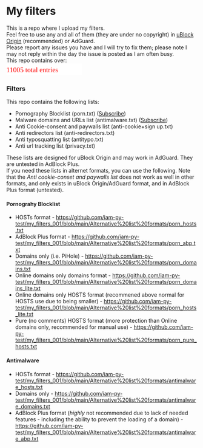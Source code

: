 # My filters
This is a repo where I upload my filters. <br/>
Feel free to use any and all of them (they are under no copyright) in [uBlock Origin](https://github.com/gorhill/uBlock) (recommended) or AdGuard. <br/>
Please report any issues you have and I will try to fix them; please note I may not reply within the day the issue is posted as I am often busy.<br>
This repo contains over:<br>
<img src="https://raw.githubusercontent.com/iam-py-test/my_filters_001/main/totalentries.svg" width='200' height="30" style="position: absoulte; top: 1px;"> 

### Filters
This repo contains the following lists:
- Pornography Blocklist (porn.txt) ([Subscribe](https://iam-py-test.github.io/add_list.html?id=1))
- Malware domains and URLs list (antimalware.txt) ([Subscribe](https://iam-py-test.github.io/add_list.html?id=2))
- Anti Cookie-consent and paywalls list (anti-cookie+sign up.txt)
- Anti redirectors list (anti-redirectors.txt)
- Anti typosquatting list (antitypo.txt)
- Anti url tracking list (privacy.txt)

These lists are designed for uBlock Origin and may work in AdGuard. They are untested in AdBlock Plus.<br/>
If you need these lists in alternet formats, you can use the following. Note that the _Anti cookie-conset and paywalls list_ does not work as well in other formats, and only exists in uBlock Origin/AdGuard format, and in AdBlock Plus format (untested).
#### Pornograhy Blocklist
- HOSTs format - https://github.com/iam-py-test/my_filters_001/blob/main/Alternative%20list%20formats/porn_hosts.txt
- AdBlock Plus format - https://github.com/iam-py-test/my_filters_001/blob/main/Alternative%20list%20formats/porn_abp.txt
- Domains only (i.e. PiHole) - https://github.com/iam-py-test/my_filters_001/blob/main/Alternative%20list%20formats/porn_domains.txt
- Online domains only domains format - https://github.com/iam-py-test/my_filters_001/blob/main/Alternative%20list%20formats/porn_domains_lite.txt
- Online domains only HOSTS format (recommened above normal for HOSTS use due to being smaller) - https://github.com/iam-py-test/my_filters_001/blob/main/Alternative%20list%20formats/porn_hosts_lite.txt
- Pure (no comments) HOSTS format (more protection than Online domains only, recommended for manual use) - https://github.com/iam-py-test/my_filters_001/blob/main/Alternative%20list%20formats/porn_pure_hosts.txt
#### Antimalware
- HOSTs format - https://github.com/iam-py-test/my_filters_001/blob/main/Alternative%20list%20formats/antimalware_hosts.txt
- Domains only - https://github.com/iam-py-test/my_filters_001/blob/main/Alternative%20list%20formats/antimalware_domains.txt
- AdBlock Plus format (_highly_ not recommended due to lack of needed features - including the ability to prevent the loading of a domain) - https://github.com/iam-py-test/my_filters_001/blob/main/Alternative%20list%20formats/antimalware_abp.txt

